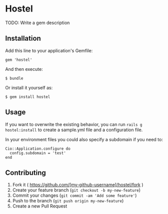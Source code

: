 # Hostel

TODO: Write a gem description

## Installation

Add this line to your application's Gemfile:

    gem 'hostel'

And then execute:

    $ bundle

Or install it yourself as:

    $ gem install hostel

## Usage

If you want to overwrite the existing behavior, you can run
`rails g hostel:install` to create a sample.yml file and a configuration file.

In your environment files you could also specify a subdomain if you need to:
```
Cio::Application.configure do
  config.subdomain = 'test'
end
```


## Contributing

1. Fork it ( https://github.com/[my-github-username]/hostel/fork )
2. Create your feature branch (`git checkout -b my-new-feature`)
3. Commit your changes (`git commit -am 'Add some feature'`)
4. Push to the branch (`git push origin my-new-feature`)
5. Create a new Pull Request
